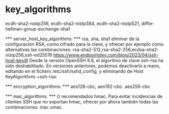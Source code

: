 # key_algorithms 
ecdh-sha2-nistp256, ecdh-sha2-nistp384,  ecdh-sha2-nistp521, diffie-hellman-group-exchange-sha1 

*** server_host_key_algorithms: *** rsa, sha, sha1   eliminar de la configuración RSA, como cifrado para la clave, y ofrecer por ejemplo como alternativas las combinaciones: rsa-sha2-512,rsa-sha2-256,ecdsa-sha2-nistp256,ssh-ed25519
https://www.endpointdev.com/blog/2023/04/ssh-host-key/# 
Desde la versión OpenSSH 8.8, el algoritmo de clave ssh-rsa ha sido deshabilitado. En versiones anteriores, podemos deactivarlo a mano, editando en el fichero /etc/ssh/sshd_config, y eliminando de Host KeyAlgorithms +ssh-rsa:

*** encryption_algorithms: *** aes128-cbc, aes192-cbc. aes256-cbc

*** mac_algorithms: *** () recomendados hmac. Para evitar incidencias de clientes SSH que no soportan hmac, ofrecer por ahora también todas las combinaciones: mac umac. 
